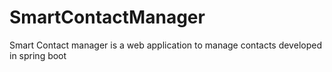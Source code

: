 # SmartContactManager
Smart Contact manager is a web application to manage contacts developed in spring boot
